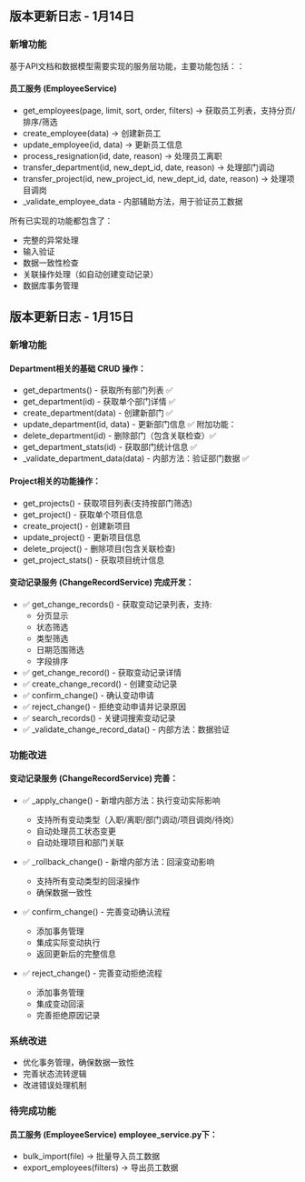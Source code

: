 <!-- CHANGELOG.md -->

<!-- ## [版本号] - 日期

### 新增功能
- 功能1
- 功能2 

### 数据库变更
- 新增表 xxx
- 修改字段 xxx
- 添加索引 xxx

### API 变更  
- 新增接口 xxx
- 修改接口 xxx

### Bug 修复
- 修复了 xxx 问题 -->


## 版本更新日志 - 1月14日
### 新增功能
基于API文档和数据模型需要实现的服务层功能，主要功能包括：：
#### 员工服务 (EmployeeService)
- get_employees(page, limit, sort, order, filters) -> 获取员工列表，支持分页/排序/筛选
- create_employee(data) -> 创建新员工
- update_employee(id, data) -> 更新员工信息
- process_resignation(id, date, reason) -> 处理员工离职
- transfer_department(id, new_dept_id, date, reason) -> 处理部门调动
- transfer_project(id, new_project_id, new_dept_id, date, reason) -> 处理项目调岗
- _validate_employee_data - 内部辅助方法，用于验证员工数据

所有已实现的功能都包含了：
- 完整的异常处理
- 输入验证
- 数据一致性检查
- 关联操作处理（如自动创建变动记录）
- 数据库事务管理


## 版本更新日志 - 1月15日
### 新增功能
#### Department相关的基础 CRUD 操作：
- get_departments() - 获取所有部门列表 ✅
- get_department(id) - 获取单个部门详情 ✅
- create_department(data) - 创建新部门 ✅
- update_department(id, data) - 更新部门信息 ✅
附加功能：
- delete_department(id) - 删除部门（包含关联检查）✅
- get_department_stats(id) - 获取部门统计信息 ✅
- _validate_department_data(data) - 内部方法：验证部门数据 ✅

#### Project相关的功能操作：
- get_projects() - 获取项目列表(支持按部门筛选)
- get_project() - 获取单个项目信息
- create_project() - 创建新项目
- update_project() - 更新项目信息
- delete_project() - 删除项目(包含关联检查)
- get_project_stats() - 获取项目统计信息

#### 变动记录服务 (ChangeRecordService) 完成开发：
- ✅ get_change_records() - 获取变动记录列表，支持:
  - 分页显示
  - 状态筛选
  - 类型筛选
  - 日期范围筛选
  - 字段排序
- ✅ get_change_record() - 获取变动记录详情
- ✅ create_change_record() - 创建变动记录
- ✅ confirm_change() - 确认变动申请
- ✅ reject_change() - 拒绝变动申请并记录原因
- ✅ search_records() - 关键词搜索变动记录
- ✅ _validate_change_record_data() - 内部方法：数据验证

### 功能改进
#### 变动记录服务 (ChangeRecordService) 完善：
- ✅ _apply_change() - 新增内部方法：执行变动实际影响
  - 支持所有变动类型（入职/离职/部门调动/项目调岗/待岗）
  - 自动处理员工状态变更
  - 自动处理项目和部门关联
  
- ✅ _rollback_change() - 新增内部方法：回滚变动影响
  - 支持所有变动类型的回滚操作
  - 确保数据一致性
  
- ✅ confirm_change() - 完善变动确认流程
  - 添加事务管理
  - 集成实际变动执行
  - 返回更新后的完整信息
  
- ✅ reject_change() - 完善变动拒绝流程
  - 添加事务管理
  - 集成变动回滚
  - 完善拒绝原因记录

### 系统改进
- 优化事务管理，确保数据一致性
- 完善状态流转逻辑
- 改进错误处理机制


### 待完成功能
#### 员工服务 (EmployeeService) employee_service.py下：
- bulk_import(file) -> 批量导入员工数据
- export_employees(filters) -> 导出员工数据

